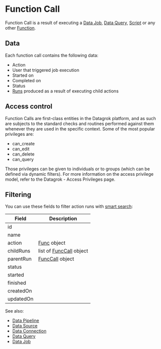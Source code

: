 <!-- TITLE: Function Call -->
<!-- SUBTITLE: -->

# Function Call

Function Call is a result of executing a [Data Job](../../access/data-job.md), [Data Query](../../access/data-query.md), 
[Script](../../compute/scripting.md) or any other [Function](function.md).

## Data

Each function call contains the following data:

  * Action
  * User that triggered job execution
  * Started on
  * Completed on
  * Status
  * [Runs](function-call.md) produced as a result of executing child actions

## Access control

Function Calls are first-class entities in the Datagrok platform, and as such are subjects to the 
standard checks and routines performed against them whenever they are used in the specific context. 
Some of the most popular privileges are:

  *  can_create
  *  can_edit
  *  can_delete
  *  can_query

Those privileges can be given to individuals or to groups (which can be defined via dynamic filters).
For more information on the access privilege model, refer to the Datagrok - Access Privileges page.

## Filtering

You can use these fields to filter action runs with [smart search](../smart-search.md):

| Field       | Description                                        |
|-------------|----------------------------------------------------|
| id          |                                                    |
| name        |                                                    |
| action      | [Func](function.md) object                      |
| childRuns   | list of [FuncCall](function-call.md) object      |
| parentRun   | [FuncCall](function-call.md) object              |
| status      |                                                    |
| started     |                                                    |
| finished    |                                                    | 
| createdOn   |                                                    |
| updatedOn   |                                                    | 


See also:

  * [Data Pipeline](../../access/data-pipeline.md)
  * [Data Source](../../access/data-source.md)
  * [Data Connection](../../access/data-connection.md)
  * [Data Query](../../access/data-query.md)
  * [Data Job](../../access/data-job.md)
